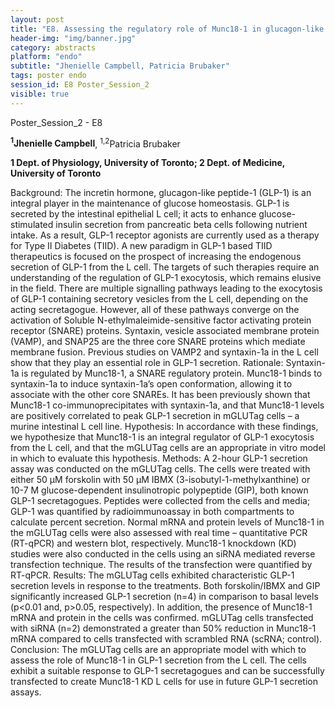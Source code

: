 ```yaml
---
layout: post
title: "E8. Assessing the regulatory role of Munc18-1 in glucagon-like peptide-1 secretion from the intestinal L cell "
header-img: "img/banner.jpg"
category: abstracts
platform: "endo"
subtitle: "Jhenielle Campbell, Patricia Brubaker"
tags: poster endo
session_id: E8 Poster_Session_2
visible: true
---
```

Poster_Session_2 - E8

**<sup>1</sup>Jhenielle Campbell**, <sup>1,2</sup>Patricia Brubaker

__1 Dept. of Physiology, University of Toronto; 2 Dept. of Medicine, University of Toronto__

Background: The incretin hormone, glucagon-like peptide-1 (GLP-1) is an integral player in the maintenance of glucose homeostasis. GLP-1 is secreted by the intestinal epithelial L cell; it acts to enhance glucose-stimulated insulin secretion from pancreatic beta cells following nutrient intake. As a result, GLP-1 receptor agonists are currently used as a therapy for Type II Diabetes (TIID). A new paradigm in GLP-1 based TIID therapeutics is focused on the prospect of increasing the endogenous secretion of GLP-1 from the L cell. The targets of such therapies require an understanding of the regulation of GLP-1 exocytosis, which remains elusive in the field. There are multiple signalling pathways leading to the exocytosis of GLP-1 containing secretory vesicles from the L cell, depending on the acting secretagogue. However, all of these pathways converge on the activation of Soluble N-ethylmaleimide-sensitive factor activating protein receptor (SNARE) proteins. Syntaxin, vesicle associated membrane protein (VAMP), and SNAP25 are the three core SNARE proteins which mediate membrane fusion. Previous studies on VAMP2 and syntaxin-1a in the L cell show that they play an essential role in GLP-1 secretion. 
Rationale: Syntaxin-1a is regulated by Munc18-1, a SNARE regulatory protein. Munc18-1 binds to syntaxin-1a to induce syntaxin-1a’s open conformation, allowing it to associate with the other core SNAREs. It has been previously shown that Munc18-1 co-immunoprecipitates with syntaxin-1a, and that Munc18-1 levels are positively correlated to peak GLP-1 secretion in mGLUTag cells – a murine intestinal L cell line. 
Hypothesis: In accordance with these findings, we hypothesize that Munc18-1 is an integral regulator of GLP-1 exocytosis from the L cell, and that the mGLUTag cells are an appropriate in vitro model in which to evaluate this hypothesis. 
Methods: A 2-hour GLP-1 secretion assay was conducted on the mGLUTag cells. The cells were treated with either 50 µM forskolin with 50 µM IBMX (3-isobutyl-1-methylxanthine) or 10-7 M glucose-dependent insulinotropic polypeptide (GIP), both known GLP-1 secretagogues. Peptides were collected from the cells and media; GLP-1 was quantified by radioimmunoassay in both compartments to calculate percent secretion. Normal mRNA and protein levels of Munc18-1 in the mGLUTag cells were also assessed with real time – quantitative PCR (RT-qPCR) and western blot, respectively. Munc18-1 knockdown (KD) studies were also conducted in the cells using an siRNA mediated reverse transfection technique. The results of the transfection were quantified by RT-qPCR. 
Results: The mGLUTag cells exhibited characteristic GLP-1 secretion levels in response to the treatments. Both forskolin/IBMX and GIP significantly increased GLP-1 secretion (n=4) in comparison to basal levels (p<0.01 and, p>0.05, respectively). In addition, the presence of Munc18-1 mRNA and protein in the cells was confirmed. mGLUTag cells transfected with siRNA (n=2) demonstrated a greater than 50% reduction in Munc18-1 mRNA compared to cells transfected with scrambled RNA (scRNA; control). 
Conclusion: The mGLUTag cells are an appropriate model with which to assess the role of Munc18-1 in GLP-1 secretion from the L cell. The cells exhibit a suitable response to GLP-1 secretagogues and can be successfully transfected to create Munc18-1 KD L cells for use in future GLP-1 secretion assays. 

